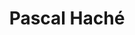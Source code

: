 ---
title: Pascal Haché
collection: members
layout: member_fr.html
image: Pascal Haché.jpg
url: pascal-hache
---
